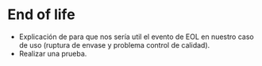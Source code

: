 # End of life

- Explicación de para que nos sería util el evento de EOL en nuestro caso de uso (ruptura de envase y problema control de calidad).
- Realizar una prueba.
